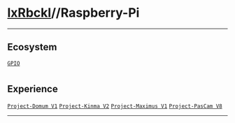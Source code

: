 # [lxRbckl](https://github.com/lxRbckl/lxRbckl/tree/main)//Raspberry-Pi

---
## Ecosystem
[`GPIO`](https://github.com/lxRbckl/lxRbckl/tree/main/Raspberry-Pi/GPIO/README.md)

# 

## Experience
[`Project-Domum V1`](https://github.com/lxRbckl/Project-Domum/blob/V1/README.md) [`Project-Kinma V2`](https://github.com/lxRbckl/Project-Kinma/blob/V2/README.md) [`Project-Maximus V1`](https://github.com/lxRbckl/Project-Maximus/blob/V1/README.md) [`Project-PasCam V8`](https://github.com/lxRbckl/Project-PasCam/blob/V8/README.md)

---
